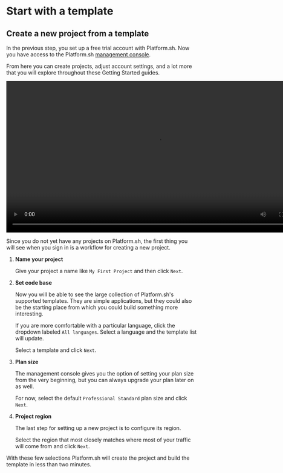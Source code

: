 # Start with a template

## Create a new project from a template

In the previous step, you set up a free trial account with Platform.sh. Now you have access to the Platform.sh [management console](/administration/web.md).

From here you can create projects, adjust account settings, and a lot more that you will explore throughout these Getting Started guides.

<video width="800" controls autoplay loop>
  <source src="/videos/management-console/create-project-mc.mp4" type="video/mp4">
</video>

Since you do not yet have any projects on Platform.sh, the first thing you will see when you sign in is a workflow for creating a new project.

1. **Name your project**

   Give your project a name like `My First Project` and then click `Next`.

2. **Set code base**

   Now you will be able to see the large collection of Platform.sh's supported templates. They are simple applications, but they could also be the starting place from which you could build something more interesting.

   If you are more comfortable with a particular language, click the dropdown labeled `All languages`. Select a language and the template list will update.

   Select a template and click `Next`.

3. **Plan size**

   The management console gives you the option of setting your plan size from the very beginning, but you can always upgrade your plan later on as well.

   For now, select the default `Professional Standard` plan size and click `Next`.

4. **Project region**

   The last step for setting up a new project is to configure its region.

   Select the region that most closely matches where most of your traffic will come from and click `Next`.

With these few selections Platform.sh will create the project and build the template in less than two minutes.

<div id = "buttons"></div>

<script>
$(document).ready(function(){
  var navNextText = "I have created a new project with a template";
  var navButtons = {type: "navigation", prev: getPathObj("prev"), next: getPathObj("next", navNextText), div: "buttons"};
  makeButton(navButtons);
});
</script>
